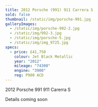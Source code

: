 ```yaml
---
title: 2012 Porsche (991) 911 Carrera S
sold: false
thumbnail: /static/img/porsche-991.jpg
galleryImages:
  - /static/img/porsche-992-2.jpg
  - /static/img/992-3.jpg
  - /static/img/porsche-5.jpg
  - /static/img/img_9725.jpg
specs:
  - price: £41,750
    colour: Jet Black Metallic
    year: "2012"
    mileage: "74300"
    engine: "3900"
    reg: P900 ACD
---
```

2012 Porsche 991 911 Carerra S

Details coming soon